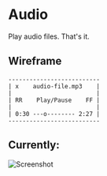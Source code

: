 # Audio

Play audio files. That's it.

## Wireframe

```
--------------------------
| x    audio-file.mp3    |
|                        |
| RR    Play/Pause    FF |
|                        |
| 0:30 ---o-------- 2:27 |
--------------------------
```

## Currently:

![Screenshot](http://i.imgur.com/foJCVS5.png)
